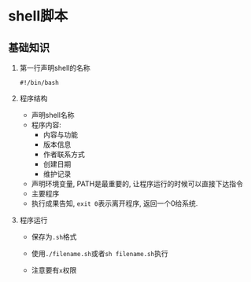 # shell脚本

## 基础知识

1. 第一行声明shell的名称

   ```
   #!/bin/bash
   ```

2. 程序结构

   * 声明shell名称
   * 程序内容:
     * 内容与功能
     * 版本信息
     * 作者联系方式
     * 创建日期
     * 维护记录
   * 声明环境变量, PATH是最重要的, 让程序运行的时候可以直接下达指令
   * 主要程序
   * 执行成果告知, `exit 0`表示离开程序, 返回一个0给系统. 

3. 程序运行

   * 保存为`.sh`格式

   * 使用`./filename.sh`或者`sh filename.sh`执行

   * 注意要有`x`权限

     